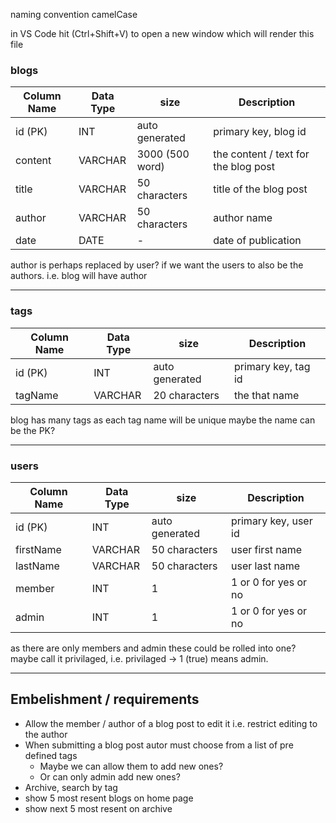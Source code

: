 naming convention camelCase

in VS Code hit (Ctrl+Shift+V) to open a new window which will render this file

### blogs 

| Column Name | Data Type | size | Description |
| --- | --- | --- | --- |
| id (PK) | INT | auto generated | primary key, blog id |
| content | VARCHAR | 3000 (500 word) | the content / text for the blog post |
| title | VARCHAR | 50 characters | title of the blog post |
| author | VARCHAR | 50 characters | author name|
| date | DATE | - | date of publication |

author is perhaps replaced by user? if we want the users to also be the authors.
i.e. blog will have author

---

### tags 

| Column Name | Data Type | size | Description |
| --- | --- | --- | --- |
| id (PK) | INT | auto generated | primary key, tag id |
| tagName | VARCHAR | 20 characters | the that name |

blog has many tags
as each tag name will be unique maybe the name can be the PK?

---

### users

| Column Name | Data Type | size | Description |
| --- | --- | --- | --- |
| id (PK) | INT | auto generated | primary key, user id |
| firstName | VARCHAR | 50 characters | user first name |
| lastName | VARCHAR |  50 characters | user last name |
| member | INT | 1 | 1 or 0 for yes or no |
| admin | INT | 1 | 1 or 0 for yes or no |

as there are only members and admin these could be rolled into one? maybe call it privilaged, i.e. privilaged -> 1 (true) means admin.

---

## Embelishment / requirements 

- Allow the member / author of a blog post to edit it i.e. restrict editing to the author
- When submitting a blog post autor must choose from a list of pre defined tags
    - Maybe we can allow them to add new ones?
    - Or can only admin add new ones?
- Archive, search by tag
- show 5 most resent blogs on home page
- show next 5 most resent on archive